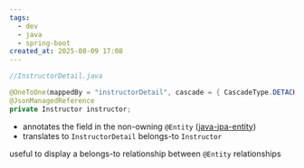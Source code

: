 ```yaml
---
tags:
  - dev
  - java
  - spring-boot
created_at: 2025-08-09 17:08
---
```

```java
//InstructorDetail.java

@OneToOne(mappedBy = "instructorDetail", cascade = { CascadeType.DETACH, CascadeType.MERGE, CascadeType.PERSIST, CascadeType.REFRESH })
@JsonManagedReference
private Instructor instructor;
```
- annotates the field in the non-owning `@Entity` ([java-jpa-entity](dev/java/java-jpa-entity.md))
- translates to `InstructorDetail` belongs-to `Instructor`

useful to display a belongs-to relationship between `@Entity` relationships